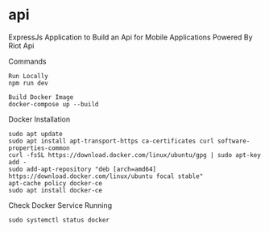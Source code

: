 # api
ExpressJs Application to Build an Api for Mobile Applications Powered By Riot Api

Commands
```
Run Locally
npm run dev

Build Docker Image
docker-compose up --build
```

Docker Installation
```
sudo apt update
sudo apt install apt-transport-https ca-certificates curl software-properties-common
curl -fsSL https://download.docker.com/linux/ubuntu/gpg | sudo apt-key add -
sudo add-apt-repository "deb [arch=amd64] https://download.docker.com/linux/ubuntu focal stable"
apt-cache policy docker-ce
sudo apt install docker-ce
```

Check Docker Service Running
```
sudo systemctl status docker
```
